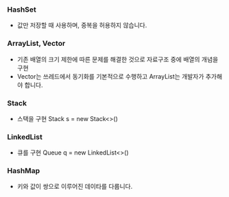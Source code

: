 ### HashSet 
- 값만 저장할 때 사용하며, 중복을 허용하지 않습니다. 

### ArrayList, Vector 
- 기존 배열의 크기 제한에 따른 문제를 해결한 것으로 자료구조 중에 배열의 개념을 구현 
- Vector는 쓰레드에서 동기화를 기본적으로 수행하고 ArrayList는 개발자가 추가해야 합니다. 

### Stack 
- 스택을 구현 Stack<T> s = new Stack<>()

### LinkedList 
- 큐를 구현  Queue<T> q = new LinkedList<>()
  
### HashMap 
- 키와 값이 쌍으로 이루어진 데이타를 다룹니다. 